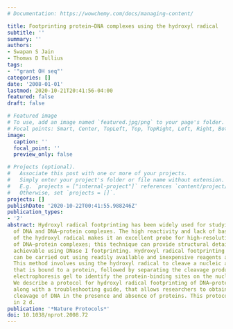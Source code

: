 ```yaml
---
# Documentation: https://wowchemy.com/docs/managing-content/

title: Footprinting protein–DNA complexes using the hydroxyl radical
subtitle: ''
summary: ''
authors:
- Swapan S Jain
- Thomas D Tullius
tags:
- '"grant OH seq"'
categories: []
date: '2008-01-01'
lastmod: 2020-10-21T20:41:56-04:00
featured: false
draft: false

# Featured image
# To use, add an image named `featured.jpg/png` to your page's folder.
# Focal points: Smart, Center, TopLeft, Top, TopRight, Left, Right, BottomLeft, Bottom, BottomRight.
image:
  caption: ''
  focal_point: ''
  preview_only: false

# Projects (optional).
#   Associate this post with one or more of your projects.
#   Simply enter your project's folder or file name without extension.
#   E.g. `projects = ["internal-project"]` references `content/project/deep-learning/index.md`.
#   Otherwise, set `projects = []`.
projects: []
publishDate: '2020-10-22T00:41:55.988246Z'
publication_types:
- '2'
abstract: Hydroxyl radical footprinting has been widely used for studying the structure
  of DNA and DNA–protein complexes. The high reactivity and lack of base specificity
  of the hydroxyl radical makes it an excellent probe for high-resolution footprinting
  of DNA–protein complexes; this technique can provide structural detail that is not
  achievable using DNase I footprinting. Hydroxyl radical footprinting experiments
  can be carried out using readily available and inexpensive reagents and lab equipment.
  This method involves using the hydroxyl radical to cleave a nucleic acid molecule
  that is bound to a protein, followed by separating the cleavage products on a denaturing
  electrophoresis gel to identify the protein-binding sites on the nucleic acid molecule.
  We describe a protocol for hydroxyl radical footprinting of DNA–protein complexes,
  along with a troubleshooting guide, that allows researchers to obtain efficient
  cleavage of DNA in the presence and absence of proteins. This protocol can be completed
  in 2 d.
publication: '*Nature Protocols*'
doi: 10.1038/nprot.2008.72
---
```

